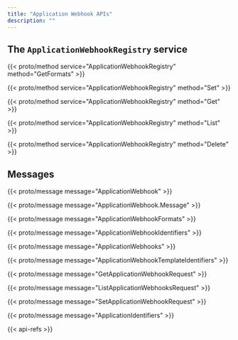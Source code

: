 ```yaml
---
title: "Application Webhook APIs"
description: ""
---
```


## The `ApplicationWebhookRegistry` service

{{< proto/method service="ApplicationWebhookRegistry" method="GetFormats" >}}

{{< proto/method service="ApplicationWebhookRegistry" method="Set" >}}

{{< proto/method service="ApplicationWebhookRegistry" method="Get" >}}

{{< proto/method service="ApplicationWebhookRegistry" method="List" >}}

{{< proto/method service="ApplicationWebhookRegistry" method="Delete" >}}

## Messages

{{< proto/message message="ApplicationWebhook" >}}

{{< proto/message message="ApplicationWebhook.Message" >}}

{{< proto/message message="ApplicationWebhookFormats" >}}

{{< proto/message message="ApplicationWebhookIdentifiers" >}}

{{< proto/message message="ApplicationWebhooks" >}}

{{< proto/message message="ApplicationWebhookTemplateIdentifiers" >}}

{{< proto/message message="GetApplicationWebhookRequest" >}}

{{< proto/message message="ListApplicationWebhooksRequest" >}}

{{< proto/message message="SetApplicationWebhookRequest" >}}

{{< proto/message message="ApplicationIdentifiers" >}}

{{< api-refs >}}
